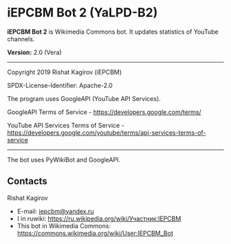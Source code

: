 # iEPCBM Bot 2 (YaLPD-B2)

**iEPCBM Bot 2** is Wikimedia Commons bot. It updates statistics of YouTube channels.

**Version:** 2.0 (Vera)

***
Copyright 2019 Rishat Kagirov (iEPCBM)

SPDX-License-Identifier: Apache-2.0

The program uses GoogleAPI (YouTube API Services).

GoogleAPI Terms of Service - <https://developers.google.com/terms/>

YouTube API Services Terms of Service - <https://developers.google.com/youtube/terms/api-services-terms-of-service>
***

The bot uses PyWikiBot and GoogleAPI.

## Contacts
Rishat Kagirov
* E-mail: iepcbm@yandex.ru
* I in ruwiki: <https://ru.wikipedia.org/wiki/Участник:IEPCBM>
* This bot in Wikimedia Commons: <https://commons.wikimedia.org/wiki/User:IEPCBM_Bot>
